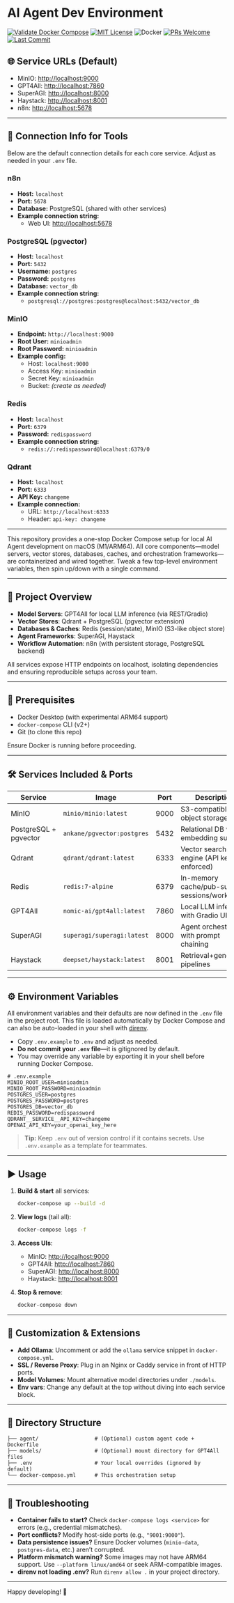 # AI Agent Dev Environment

[![Validate Docker Compose](https://github.com/ariejan/ai-agent-stack/actions/workflows/validate-docker-compose.yml/badge.svg)](https://github.com/ariejan/ai-agent-stack/actions/workflows/validate-docker-compose.yml)
[![MIT License](https://img.shields.io/github/license/ariejan/ai-agent-stack)](https://github.com/ariejan/ai-agent-stack/blob/main/LICENSE)
![Docker](https://img.shields.io/badge/docker-ready-blue?logo=docker)
[![PRs Welcome](https://img.shields.io/badge/PRs-welcome-brightgreen.svg?style=flat-square)](https://github.com/ariejan/ai-agent-stack/compare)
[![Last Commit](https://img.shields.io/github/last-commit/ariejan/ai-agent-stack)](https://github.com/ariejan/ai-agent-stack/commits/main)

## 🌐 Service URLs (Default)

- MinIO: [http://localhost:9000](http://localhost:9000)
- GPT4All: [http://localhost:7860](http://localhost:7860)
- SuperAGI: [http://localhost:8000](http://localhost:8000)
- Haystack: [http://localhost:8001](http://localhost:8001)
- n8n: [http://localhost:5678](http://localhost:5678)

---

## 🔑 Connection Info for Tools

Below are the default connection details for each core service. Adjust as needed in your `.env` file.

### n8n
- **Host:** `localhost`
- **Port:** `5678`
- **Database:** PostgreSQL (shared with other services)
- **Example connection string:**
  - Web UI: [http://localhost:5678](http://localhost:5678)

### PostgreSQL (pgvector)
- **Host:** `localhost`
- **Port:** `5432`
- **Username:** `postgres`
- **Password:** `postgres`
- **Database:** `vector_db`
- **Example connection string:**
  - `postgresql://postgres:postgres@localhost:5432/vector_db`

### MinIO
- **Endpoint:** `http://localhost:9000`
- **Root User:** `minioadmin`
- **Root Password:** `minioadmin`
- **Example config:**
  - Host: `localhost:9000`
  - Access Key: `minioadmin`
  - Secret Key: `minioadmin`
  - Bucket: *(create as needed)*

### Redis
- **Host:** `localhost`
- **Port:** `6379`
- **Password:** `redispassword`
- **Example connection string:**
  - `redis://:redispassword@localhost:6379/0`

### Qdrant
- **Host:** `localhost`
- **Port:** `6333`
- **API Key:** `changeme`
- **Example connection:**
  - URL: `http://localhost:6333`
  - Header: `api-key: changeme`

---

This repository provides a one-stop Docker Compose setup for local AI Agent development on macOS (M1/ARM64). All core components—model servers, vector stores, databases, caches, and orchestration frameworks—are containerized and wired together. Tweak a few top-level environment variables, then spin up/down with a single command.

---

## 🚀 Project Overview

- **Model Servers**: GPT4All for local LLM inference (via REST/Gradio)
- **Vector Stores**: Qdrant + PostgreSQL (pgvector extension)
- **Databases & Caches**: Redis (session/state), MinIO (S3-like object store)
- **Agent Frameworks**: SuperAGI, Haystack
- **Workflow Automation**: n8n (with persistent storage, PostgreSQL backend)

All services expose HTTP endpoints on localhost, isolating dependencies and ensuring reproducible setups across your team.

---

## 🔧 Prerequisites

- Docker Desktop (with experimental ARM64 support)
- `docker-compose` CLI (v2+)
- Git (to clone this repo)

Ensure Docker is running before proceeding.

---

## 🛠️ Services Included & Ports

| Service               | Image                                  | Port | Description                                   |
| --------------------- | -------------------------------------- | ---- | --------------------------------------------- |
| MinIO                 | `minio/minio:latest`                   | 9000 | S3-compatible object storage                  |
| PostgreSQL + pgvector | `ankane/pgvector:postgres`             | 5432 | Relational DB with embedding support          |
| Qdrant                | `qdrant/qdrant:latest`                 | 6333 | Vector search engine (API key enforced)       |
| Redis                 | `redis:7-alpine`                       | 6379 | In-memory cache/pub-sub for sessions/workflow |
| GPT4All               | `nomic-ai/gpt4all:latest`              | 7860 | Local LLM inference with Gradio UI            |
| SuperAGI              | `superagi/superagi:latest`             | 8000 | Agent orchestration with prompt chaining      |
| Haystack              | `deepset/haystack:latest`              | 8001 | Retrieval+generation pipelines                |


---

## ⚙️ Environment Variables

All environment variables and their defaults are now defined in the `.env` file in the project root. This file is loaded automatically by Docker Compose and can also be auto-loaded in your shell with [direnv](https://direnv.net/).

- Copy `.env.example` to `.env` and adjust as needed.
- **Do not commit your `.env` file**—it is gitignored by default.
- You may override any variable by exporting it in your shell before running Docker Compose.

```dotenv
# .env.example
MINIO_ROOT_USER=minioadmin
MINIO_ROOT_PASSWORD=minioadmin
POSTGRES_USER=postgres
POSTGRES_PASSWORD=postgres
POSTGRES_DB=vector_db
REDIS_PASSWORD=redispassword
QDRANT__SERVICE__API_KEY=changeme
OPENAI_API_KEY=your_openai_key_here
```

> **Tip:** Keep `.env` out of version control if it contains secrets. Use `.env.example` as a template for teammates.

---

## ▶️ Usage

1. **Build & start** all services:

   ```bash
   docker-compose up --build -d
   ```

2. **View logs** (tail all):

   ```bash
   docker-compose logs -f
   ```

3. **Access UIs**:

   - MinIO: [http://localhost:9000](http://localhost:9000)
   - GPT4All: [http://localhost:7860](http://localhost:7860)
   - SuperAGI: [http://localhost:8000](http://localhost:8000)
   - Haystack: [http://localhost:8001](http://localhost:8001)


4. **Stop & remove**:

   ```bash
   docker-compose down
   ```

---

## 🔄 Customization & Extensions

- **Add Ollama**: Uncomment or add the `ollama` service snippet in `docker-compose.yml`.
- **SSL / Reverse Proxy**: Plug in an Nginx or Caddy service in front of HTTP ports.
- **Model Volumes**: Mount alternative model directories under `./models`.
- **Env vars**: Change any default at the top without diving into each service block.

---

## 📂 Directory Structure

```
├── agent/                  # (Optional) custom agent code + Dockerfile
├── models/                 # (Optional) mount directory for GPT4All files
├── .env                    # Your local overrides (ignored by default)
└── docker-compose.yml      # This orchestration setup
```

---

## 🐞 Troubleshooting

- **Container fails to start?** Check `docker-compose logs <service>` for errors (e.g., credential mismatches).
- **Port conflicts?** Modify host-side ports (e.g., `"9001:9000"`).
- **Data persistence issues?** Ensure Docker volumes (`minio-data`, `postgres-data`, etc.) aren’t corrupted.
- **Platform mismatch warning?** Some images may not have ARM64 support. Use `--platform linux/amd64` or seek ARM-compatible images.
- **direnv not loading .env?** Run `direnv allow .` in your project directory.

---

Happy developing! 🚀
